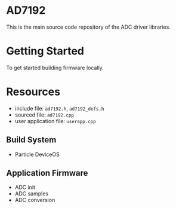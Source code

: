 # AD7192

This is the main source code repository of the ADC driver libraries.

# Getting Started

To get started building firmware locally.


# Resources

- include file: `ad7192.h`, `ad7192_defs.h`
- sourced file: `ad7192.cpp`
- user application file: `userapp.cpp`

## Build System

- Particle DeviceOS

## Application Firmware 
- ADC init 
- ADC samples 
- ADC conversion 

